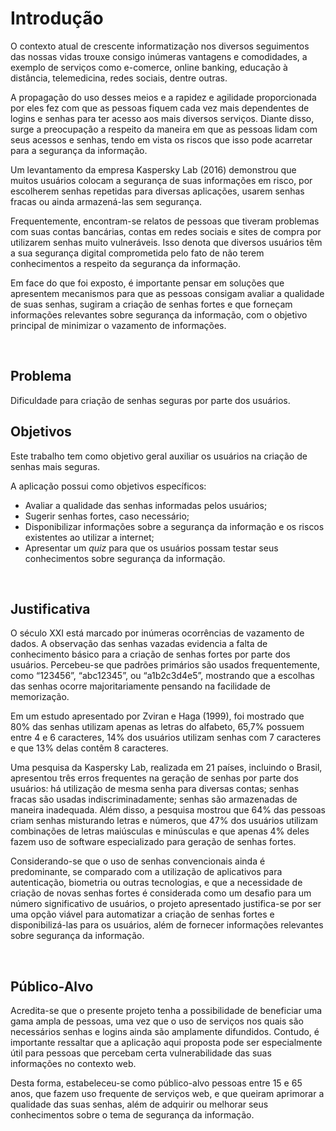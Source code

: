 # Introdução

O contexto atual de crescente informatização nos diversos seguimentos das nossas vidas trouxe consigo inúmeras vantagens e comodidades, a exemplo de serviços como e-comerce, online banking, educação à distância, telemedicina, redes sociais, dentre outras.

A propagação do uso desses meios e a rapidez e agilidade proporcionada por eles fez com que as pessoas fiquem cada vez mais dependentes de logins e senhas para ter acesso aos mais diversos serviços. 
Diante disso, surge a preocupação a respeito da maneira em que as pessoas lidam com seus acessos e senhas, tendo em vista os riscos que isso pode acarretar para a segurança da informação.

Um levantamento da empresa Kaspersky Lab (2016) demonstrou que muitos usuários colocam a segurança de suas informações em risco, por escolherem senhas repetidas para diversas aplicações, usarem senhas fracas ou ainda armazená-las sem segurança.

Frequentemente, encontram-se relatos de pessoas que tiveram problemas com suas contas bancárias, contas em redes sociais e sites de compra por utilizarem senhas muito vulneráveis. Isso denota que diversos usuários têm a sua segurança digital comprometida pelo fato de não terem conhecimentos a respeito da segurança da informação.

Em face do que foi exposto, é importante pensar em soluções que apresentem mecanismos para que as pessoas consigam avaliar a qualidade de suas senhas, sugiram a criação de senhas fortes e que forneçam informações relevantes sobre segurança da informação, com o objetivo principal de minimizar o vazamento de informações.

<br/>

## Problema
Dificuldade para criação de senhas seguras por parte dos usuários.
<br/>

## Objetivos

Este trabalho tem como objetivo geral auxiliar os usuários na criação de senhas mais seguras.

A aplicação possui como objetivos específicos:
* Avaliar a qualidade das senhas informadas pelos usuários;
* Sugerir senhas fortes, caso necessário;
* Disponibilizar informações sobre a segurança da informação e os riscos existentes ao utilizar a internet;
* Apresentar um *quiz* para que os usuários possam testar seus conhecimentos sobre segurança da informação.

<br/>

## Justificativa

O século XXI está marcado por inúmeras ocorrências de vazamento de dados.
A observação das senhas vazadas evidencia a falta de conhecimento básico para a criação de senhas fortes por parte dos usuários. Percebeu-se que padrões primários são usados frequentemente, como “123456”, “abc12345”, ou “a1b2c3d4e5”, mostrando que a escolhas das senhas ocorre majoritariamente pensando na facilidade de memorização.

Em um estudo apresentado por Zviran e Haga (1999), foi mostrado que 80% das senhas utilizam apenas as letras do alfabeto, 65,7% possuem entre 4 e 6 caracteres, 14% dos usuários utilizam senhas com 7 caracteres e que 13% delas contêm 8 caracteres.

Uma pesquisa da Kaspersky Lab, realizada em 21 países, incluindo o Brasil, apresentou três erros frequentes na geração de senhas por parte dos usuários: há utilização de mesma senha para diversas contas; senhas fracas são usadas indiscriminadamente; senhas são armazenadas de maneira inadequada. Além disso, a pesquisa mostrou que 64% das pessoas criam senhas misturando letras e números, que 47% dos usuários utilizam combinações de letras maiúsculas e minúsculas e que apenas 4% deles fazem uso de software especializado para geração de senhas fortes.

Considerando-se que o uso de senhas convencionais ainda é predominante, se comparado com a utilização de aplicativos para autenticação, biometria ou outras tecnologias, e que a necessidade de criação de novas senhas fortes é considerada como um desafio para um número significativo de usuários, o projeto apresentado justifica-se por ser uma opção viável para automatizar a criação de senhas fortes e disponibilizá-las para os usuários, além de fornecer informações relevantes sobre segurança da informação.

<br/>

## Público-Alvo

Acredita-se que o presente projeto tenha a possibilidade de beneficiar uma gama ampla de pessoas, uma vez que o uso de serviços nos quais são necessários senhas e logins ainda são amplamente difundidos. Contudo, é importante ressaltar que a aplicação aqui proposta pode ser especialmente útil para pessoas que percebam certa vulnerabilidade das suas informações no contexto web.

Desta forma, estabeleceu-se como público-alvo pessoas entre 15 e 65 anos, que fazem uso frequente de serviços web, e que queiram aprimorar a qualidade das suas senhas, além de adquirir ou melhorar seus conhecimentos sobre o tema de segurança da informação.
